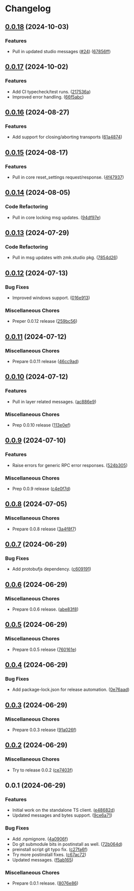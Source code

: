# Changelog

## [0.0.18](https://github.com/zmkfirmware/zmk-studio-ts-client/compare/v0.0.17...v0.0.18) (2024-10-03)


### Features

* Pull in updated studio messages ([#24](https://github.com/zmkfirmware/zmk-studio-ts-client/issues/24)) ([67856ff](https://github.com/zmkfirmware/zmk-studio-ts-client/commit/67856ff93845f08cfedadc804a230cc21f8fd2d0))

## [0.0.17](https://github.com/zmkfirmware/zmk-studio-ts-client/compare/v0.0.16...v0.0.17) (2024-10-02)


### Features

* Add CI typecheck/test runs. ([217536a](https://github.com/zmkfirmware/zmk-studio-ts-client/commit/217536ac25c727a7a057afe53484c069da92628b))
* Improved error handling. ([66f5abc](https://github.com/zmkfirmware/zmk-studio-ts-client/commit/66f5abc033d9421852fb178534d294e8449563a8))

## [0.0.16](https://github.com/zmkfirmware/zmk-studio-ts-client/compare/v0.0.15...v0.0.16) (2024-08-27)


### Features

* Add support for closing/aborting transports ([61a4874](https://github.com/zmkfirmware/zmk-studio-ts-client/commit/61a4874a3b939e8cff7ed026b957fb00f76fdc8a))

## [0.0.15](https://github.com/zmkfirmware/zmk-studio-ts-client/compare/v0.0.14...v0.0.15) (2024-08-17)


### Features

* Pull in core reset_settings request/response. ([4f47937](https://github.com/zmkfirmware/zmk-studio-ts-client/commit/4f479376576364d8c0cd5847d5e090acd054f4a4))

## [0.0.14](https://github.com/zmkfirmware/zmk-studio-ts-client/compare/v0.0.13...v0.0.14) (2024-08-05)


### Code Refactoring

* Pull in core locking msg updates. ([94df97e](https://github.com/zmkfirmware/zmk-studio-ts-client/commit/94df97e238b6c3618ad143369b292bcc0bd45632))

## [0.0.13](https://github.com/zmkfirmware/zmk-studio-ts-client/compare/v0.0.12...v0.0.13) (2024-07-29)


### Code Refactoring

* Pull in msg updates with zmk.studio pkg. ([7854d26](https://github.com/zmkfirmware/zmk-studio-ts-client/commit/7854d263b48e8b2ac6f1ee914478bc86417e6a77))

## [0.0.12](https://github.com/zmkfirmware/zmk-studio-ts-client/compare/v0.0.11...v0.0.12) (2024-07-13)


### Bug Fixes

* Improved windows support. ([016e913](https://github.com/zmkfirmware/zmk-studio-ts-client/commit/016e91354fc07b1a846118534d4f024092d4e62a))


### Miscellaneous Chores

* Preper 0.0.12 release ([259bc56](https://github.com/zmkfirmware/zmk-studio-ts-client/commit/259bc56885ed0db622f5dfcb60d74ba51b977b16))

## [0.0.11](https://github.com/zmkfirmware/zmk-studio-ts-client/compare/v0.0.10...v0.0.11) (2024-07-12)


### Miscellaneous Chores

* Prepare 0.0.11 release ([46cc9ad](https://github.com/zmkfirmware/zmk-studio-ts-client/commit/46cc9ad89bc28842b6eb198b40ed368d8f5b8c3c))

## [0.0.10](https://github.com/zmkfirmware/zmk-studio-ts-client/compare/v0.0.9...v0.0.10) (2024-07-12)


### Features

* Pull in layer related messages. ([ac886e9](https://github.com/zmkfirmware/zmk-studio-ts-client/commit/ac886e9beaf37a80512ad96850c1a05648b54635))


### Miscellaneous Chores

* Prep 0.0.10 release ([113e0ef](https://github.com/zmkfirmware/zmk-studio-ts-client/commit/113e0efcdad386786e30494b8a2ebdd5c72395d2))

## [0.0.9](https://github.com/zmkfirmware/zmk-studio-ts-client/compare/v0.0.8...v0.0.9) (2024-07-10)


### Features

* Raise errors for generic RPC error responses. ([524b305](https://github.com/zmkfirmware/zmk-studio-ts-client/commit/524b305cf82b4dba720f11b3d58af7f03b913051))


### Miscellaneous Chores

* Prep 0.0.9 release ([c4e0f7d](https://github.com/zmkfirmware/zmk-studio-ts-client/commit/c4e0f7d1e9daf4e82805c3df0c3ad41a932f3341))

## [0.0.8](https://github.com/zmkfirmware/zmk-studio-ts-client/compare/v0.0.7...v0.0.8) (2024-07-05)


### Miscellaneous Chores

* Prepare 0.0.8 release ([3a4f8f7](https://github.com/zmkfirmware/zmk-studio-ts-client/commit/3a4f8f70c0c25af3133f25e592fc50b9960ffe60))

## [0.0.7](https://github.com/zmkfirmware/zmk-studio-ts-client/compare/v0.0.6...v0.0.7) (2024-06-29)


### Bug Fixes

* Add protobufjs dependency. ([c609191](https://github.com/zmkfirmware/zmk-studio-ts-client/commit/c6091919ce5ae74372d55872b6ae8bd364a10592))

## [0.0.6](https://github.com/zmkfirmware/zmk-studio-ts-client/compare/v0.0.5...v0.0.6) (2024-06-29)


### Miscellaneous Chores

* Prepare 0.0.6 release. ([abe83f8](https://github.com/zmkfirmware/zmk-studio-ts-client/commit/abe83f8b3e6a4476688223874c31dbf89a505f03))

## [0.0.5](https://github.com/zmkfirmware/zmk-studio-ts-client/compare/v0.0.4...v0.0.5) (2024-06-29)


### Miscellaneous Chores

* Prepare 0.0.5 release ([760161e](https://github.com/zmkfirmware/zmk-studio-ts-client/commit/760161ef716001aa0a2a53ecf10e08e319cd45c0))

## [0.0.4](https://github.com/zmkfirmware/zmk-studio-ts-client/compare/v0.0.3...v0.0.4) (2024-06-29)


### Bug Fixes

* Add package-lock.json for release automation. ([0e76aad](https://github.com/zmkfirmware/zmk-studio-ts-client/commit/0e76aad525f20afe0e291e3746baf86e2561aa97))

## [0.0.3](https://github.com/zmkfirmware/zmk-studio-ts-client/compare/v0.0.2...v0.0.3) (2024-06-29)


### Miscellaneous Chores

* Prepare 0.0.3 release ([91a026f](https://github.com/zmkfirmware/zmk-studio-ts-client/commit/91a026fa4544a56f79f96c7c1b10762f04cdf001))

## [0.0.2](https://github.com/zmkfirmware/zmk-studio-ts-client/compare/v0.0.1...v0.0.2) (2024-06-29)


### Miscellaneous Chores

* Try to release 0.0.2 ([ce7403f](https://github.com/zmkfirmware/zmk-studio-ts-client/commit/ce7403fb71bb67d7c854b45a3805abe4f10350bf))

## 0.0.1 (2024-06-29)


### Features

* Initial work on the standalone TS client. ([e48682d](https://github.com/zmkfirmware/zmk-studio-ts-client/commit/e48682d79f92e2f8f34d29124f9f8f932849ab33))
* Updated messages and bytes support. ([9ce6a71](https://github.com/zmkfirmware/zmk-studio-ts-client/commit/9ce6a712310d6b225e54ea9db4d732ede972e556))


### Bug Fixes

* Add .npmignore. ([4a0906f](https://github.com/zmkfirmware/zmk-studio-ts-client/commit/4a0906f4783ceeea4e6359be7a366a1053c76e43))
* Do git submodule bits in postinstall as well. ([72b064d](https://github.com/zmkfirmware/zmk-studio-ts-client/commit/72b064dba1c3d13f46ff9441c4ac4502ee660cee))
* preinstall script git typo fix. ([c27fa6f](https://github.com/zmkfirmware/zmk-studio-ts-client/commit/c27fa6f5033c9b87ceaf136c4707cde27e7c94cd))
* Try more postinstall fixes. ([c67ac72](https://github.com/zmkfirmware/zmk-studio-ts-client/commit/c67ac722b14ca7e9a6bf7bb7e5c2fbb56f902faa))
* Updated messages. ([f5ab165](https://github.com/zmkfirmware/zmk-studio-ts-client/commit/f5ab165bf838c23ac577b0e4d1d1da7630ef73ae))


### Miscellaneous Chores

* Prepare 0.0.1 release. ([8076e86](https://github.com/zmkfirmware/zmk-studio-ts-client/commit/8076e86411818325efa133291e71e8e322505601))
